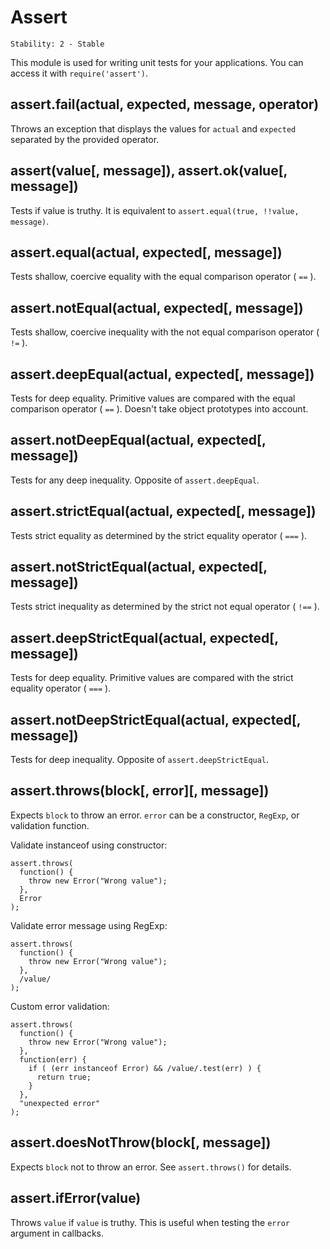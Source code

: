 # Assert

    Stability: 2 - Stable

This module is used for writing unit tests for your applications. You can
access it with `require('assert')`.

## assert.fail(actual, expected, message, operator)

Throws an exception that displays the values for `actual` and `expected` separated by the provided operator.

## assert(value[, message]), assert.ok(value[, message])

Tests if value is truthy. It is equivalent to `assert.equal(true, !!value, message)`.

## assert.equal(actual, expected[, message])

Tests shallow, coercive equality with the equal comparison operator ( `==` ).

## assert.notEqual(actual, expected[, message])

Tests shallow, coercive inequality with the not equal comparison operator
( `!=` ).

## assert.deepEqual(actual, expected[, message])

Tests for deep equality. Primitive values are compared with the equal comparison
operator ( `==` ). Doesn't take object prototypes into account.

## assert.notDeepEqual(actual, expected[, message])

Tests for any deep inequality. Opposite of `assert.deepEqual`.

## assert.strictEqual(actual, expected[, message])

Tests strict equality as determined by the strict equality operator ( `===` ).

## assert.notStrictEqual(actual, expected[, message])

Tests strict inequality as determined by the strict not equal operator
( `!==` ).

## assert.deepStrictEqual(actual, expected[, message])

Tests for deep equality. Primitive values are compared with the strict equality
operator ( `===` ).

## assert.notDeepStrictEqual(actual, expected[, message])

Tests for deep inequality. Opposite of `assert.deepStrictEqual`.

## assert.throws(block[, error][, message])

Expects `block` to throw an error. `error` can be a constructor, `RegExp`, or
validation function.

Validate instanceof using constructor:

    assert.throws(
      function() {
        throw new Error("Wrong value");
      },
      Error
    );

Validate error message using RegExp:

    assert.throws(
      function() {
        throw new Error("Wrong value");
      },
      /value/
    );

Custom error validation:

    assert.throws(
      function() {
        throw new Error("Wrong value");
      },
      function(err) {
        if ( (err instanceof Error) && /value/.test(err) ) {
          return true;
        }
      },
      "unexpected error"
    );

## assert.doesNotThrow(block[, message])

Expects `block` not to throw an error. See `assert.throws()` for details.

## assert.ifError(value)

Throws `value` if `value` is truthy. This is useful when testing the `error`
argument in callbacks.

